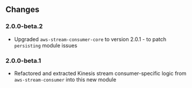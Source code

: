 ## Changes

### 2.0.0-beta.2
- Upgraded `aws-stream-consumer-core` to version 2.0.1 - to patch `persisting` module issues

### 2.0.0-beta.1
- Refactored and extracted Kinesis stream consumer-specific logic from `aws-stream-consumer` into this new module
